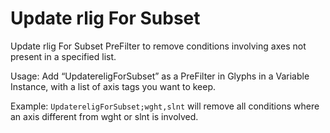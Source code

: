 # Update rlig For Subset

Update rlig For Subset PreFilter to remove conditions involving axes not present in a specified list.

Usage: Add “UpdatereligForSubset” as a PreFilter in Glyphs in a Variable Instance, with a list of axis tags you want to keep.

Example: `UpdatereligForSubset;wght,slnt` will remove all conditions where an axis different from wght or slnt is involved.